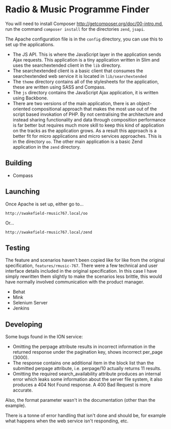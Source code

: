 # Radio & Music Programme Finder

You will need to install Composer http://getcomposer.org/doc/00-intro.md, run
the command `composer install` for the directories `zend`, `jsapi`.

The Apache configuration file is in the `config` directory, you can use this
to set up the applications.

- The JS API. This is where the JavaScript layer in the application sends Ajax
  requests. This application is a tiny application written in Slim and uses the
  searchextended client in the `lib` directory.
- The searchextended client is a basic client that consumes the searchextended
  web service it is located in `lib/searchextended`
- The `theme` directory contains all of the stylesheets for the application,
  these are written using SASS and Compass.
- The `js` directory contains the JavaScript Ajax application, it is written
  using Backbone.
- There are two versions of the main application, there is an object-oriented
  compositional approach that makes the most use out of the script based 
  invokation of PHP. By not centralising the architecture and instead sharing
  functionality and data through composition performance is far better but 
  requires much more skill to keep this kind of application on the tracks as
  the application grows. As a result this approach is a better fit for micro
  applications and micro services approaches. This is in the directory `oo`. 
  The other main application is a basic Zend application in the `zend` 
  directory.

## Building

- Compass

## Launching

Once Apache is set up, either go to...

	http://swakefield-rmusic767.local/oo

Or...
	
	http://swakefield-rmusic767.local/zend

## Testing

The feature and scenarios haven't been copied like for like from the original
specification, `features/rmusic-767`. There were a few technical and user 
interface details included in the original specification. In this case I have
simply rewritten them slightly to make the scenarios less brittle, this would
have normally involved communication with the product manager.

- Behat
- Mink
- Selenium Server
- Jenkins

## Developing

Some bugs found in the ION service:

- Omitting the perpage attribute results in incorrect information in the 
  returned response under the pagination key, shows incorrect per_page (3000).
- The response contains one additional item in the block list than the submitted
  perpage attribute, i.e. perpage/10 actually returns 11 results.
- Omitting the required search_availability attribute produces an internal error
  which leaks some information about the server file system, it also produces a
  404 Not Found response. A 400 Bad Request is more accurate.

Also, the format parameter wasn't in the documentation (other than the example).

There is a tonne of error handling that isn't done and should be, for example
what happens when the web service isn't responding, etc.